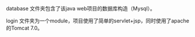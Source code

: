 database 文件夹包含了该java web项目的数据库构造（Mysql）。

login 文件夹为一个module，项目使用了简单的servlet+jsp，同时使用了apache的Tomcat 7.0。
